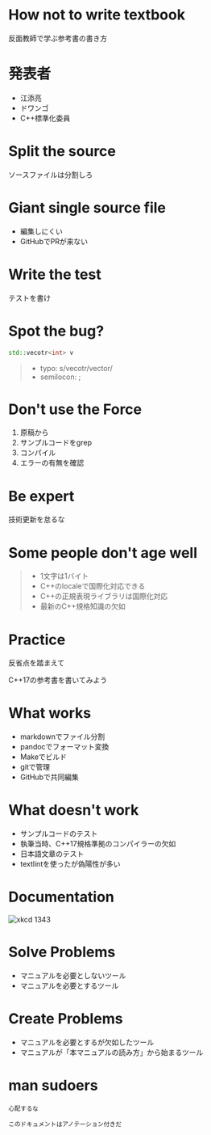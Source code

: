 # How not to write textbook

反面教師で学ぶ参考書の書き方

# 発表者

+ 江添亮
+ ドワンゴ
+ C++標準化委員

# Split the source

ソースファイルは分割しろ

# Giant single source file

+ 編集しにくい
+ GitHubでPRが来ない

# Write the test

テストを書け

# Spot the bug?

~~~cpp
std::vecotr<int> v 
~~~

> + typo: s/vecotr/vector/
> + semilocon: ;

# Don't use the Force

1. 原稿から
1. サンプルコードをgrep
1. コンパイル
1. エラーの有無を確認

# Be expert

技術更新を怠るな

# Some people don't age well

> + 1文字は1バイト
> + C++のlocaleで国際化対応できる
> + C++の正規表現ライブラリは国際化対応
> + 最新のC++規格知識の欠如

# Practice

反省点を踏まえて

C++17の参考書を書いてみよう

# What works

+ markdownでファイル分割
+ pandocでフォーマット変換
+ Makeでビルド
+ gitで管理
+ GitHubで共同編集

# What doesn't work

+ サンプルコードのテスト
+ 執筆当時、C++17規格準拠のコンパイラーの欠如
+ 日本語文章のテスト
+ textlintを使ったが偽陽性が多い

# Documentation

![xkcd 1343](https://imgs.xkcd.com/comics/manuals.png)

# Solve Problems

+ マニュアルを必要としないツール
+ マニュアルを必要とするツール

# Create Problems

+ マニュアルを必要とするが欠如したツール
+ マニュアルが「本マニュアルの読み方」から始まるツール

# man sudoers

    心配するな

    このドキュメントはアノテーション付きだ

